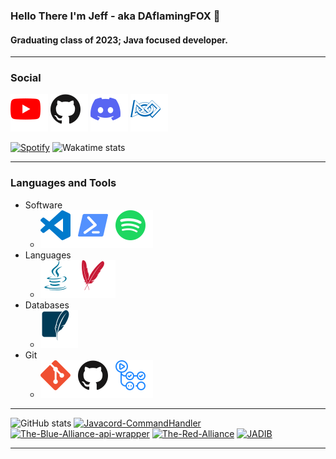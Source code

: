 ### Hello There I'm Jeff - aka DAflamingFOX 👋
#### Graduating class of 2023; Java focused developer.

---
### Social
[![YouTube](youtube.svg)](https://www.youtube.com/channel/UCWr2jsW2nlGAod8zxShkceQ)
[![](github.svg)](https://www.github.com/DAflamingFOX)
[![Discord](discord.svg)](https://discords.com/bio/p/dff)
[![First](first.svg)](https://www.thebluealliance.com/team/7125)

[![Spotify](https://novatorem-rust-omega.vercel.app/api/spotify)](https://open.spotify.com/user/ss63tc29p0i4ksq8pvtqu32p7)
![Wakatime stats](https://github-readme-stats-weld-nine.vercel.app/api/wakatime?username=DAflamingFOX&theme=dracula&layout=compact)

---

### Languages and Tools
* Software    
    * ![](vscode.svg)![](powershell.svg)![](spotify.svg)
* Languages
    * ![](java.svg)![](apachemaven.svg)
* Databases
    * ![](sqlite.svg)
* Git
    * ![](git.svg)![](github.svg)![](githubactions.svg)

---

<!--START_SECTION:activity-->
![GitHub stats](https://github-readme-stats-weld-nine.vercel.app/api?username=DAflamingFOX&show_icons=true&theme=dracula)
[![Javacord-CommandHandler](https://github-readme-stats-weld-nine.vercel.app/api/pin/?username=DAflamingFOX&repo=Javacord-CommandHandler&theme=dracula)](https://www.github.com/DAflamingFOX/Javacord-CommandHandler)
[![The-Blue-Alliance-api-wrapper](https://github-readme-stats-weld-nine.vercel.app/api/pin/?username=DAflamingFOX&repo=The-Blue-Alliance-Java-api-wrapper&theme=dracula)](https://www.github.com/DAflamingFOX/The-Blue-Alliance-Java-api-wrapper)
[![The-Red-Alliance](https://github-readme-stats-weld-nine.vercel.app/api/pin/?username=DAflamingFOX&repo=The-Red-Alliance&theme=dracula)](https://www.github.com/DAflamingFOX/The-Red-Alliance)
[![JADIB](https://github-readme-stats-weld-nine.vercel.app/api/pin/?username=DAflamingFOX&repo=JADIB&theme=dracula)](https://www.github.com/DAflamingFOX/JADIB)

---
